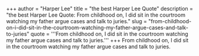 +++
author = "Harper Lee"
title = "the best Harper Lee Quote"
description = "the best Harper Lee Quote: From childhood on, I did sit in the courtroom watching my father argue cases and talk to juries."
slug = "from-childhood-on-i-did-sit-in-the-courtroom-watching-my-father-argue-cases-and-talk-to-juries"
quote = '''From childhood on, I did sit in the courtroom watching my father argue cases and talk to juries.'''
+++
From childhood on, I did sit in the courtroom watching my father argue cases and talk to juries.
